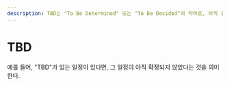 ```yaml
---
description: TBD는 "To Be Determined" 또는 "To Be Decided"의 약어로, 아직 결정되지 않았다는 의미
---
```


# TBD

예를 들어, "TBD"가 있는 일정이 있다면, 그 일정이 아직 확정되지 않았다는 것을 의미한다.
